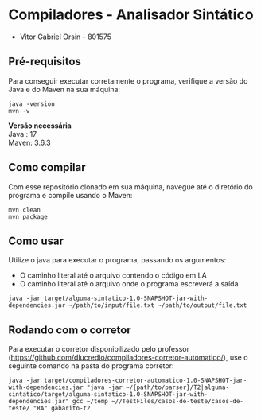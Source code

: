 # **Compiladores - Analisador Sintático**
* Vitor Gabriel Orsin - 801575

## Pré-requisitos
Para conseguir executar corretamente o programa, verifique a versão do Java e do Maven na sua máquina:
```
java -version
mvn -v
```
**Versão necessária** <br>
Java : 17 <br>
Maven: 3.6.3 <br>

## Como compilar
Com esse repositório clonado em sua máquina, navegue até o diretório do programa e compile usando o Maven:
```
mvn clean
mvn package
```

## Como usar
Utilize o java para executar o programa, passando os argumentos:
* O caminho literal até o arquivo contendo o código em LA
* O caminho literal até o arquivo onde o programa escreverá a saída
```
java -jar target/alguma-sintatico-1.0-SNAPSHOT-jar-with-dependencies.jar ~/path/to/input/file.txt ~/path/to/output/file.txt
```

## Rodando com o corretor
Para executar o corretor disponibilizado pelo professor (https://github.com/dlucredio/compiladores-corretor-automatico/), use o seguinte comando na pasta do programa corretor:
```
java -jar target/compiladores-corretor-automatico-1.0-SNAPSHOT-jar-with-dependencies.jar "java -jar ~/{path/to/parser}/T2|alguma-sintatico/target/alguma-sintatico-1.0-SNAPSHOT-jar-with-dependencies.jar" gcc ~/temp ~//TestFiles/casos-de-teste/casos-de-teste/ "RA" gabarito-t2

```
